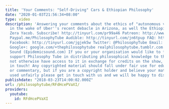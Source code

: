 ```yaml
---
title: 'Your Comments: "Self-Driving" Cars & Ethiopian Philosophy'
date: "2020-01-03T21:56:34+08:00"
type: video
description: 'Answering your comments about the ethics of "autonomous vehicles," especially
  in the wake of Uber''s recent debacle in Arizona, as well the Ethiopian philosopher
  Zera Yacob. Subscribe! http://tinyurl.com/pr99a46 Patreon: http://www.patreon.com/PhilosophyTube
  Paypal.me/PhilosophyTube Audible: http://tinyurl.com/jn6tpup FAQ: http://tinyurl.com/j8bo4gb
  Facebook: http://tinyurl.com/jgjek5w Twitter: @PhilosophyTube Email: ollysphilosophychannel@gmail.com
  Google+: google.com/+thephilosophytube realphilosophytube.tumblr.com Music by Epidemic
  Sound (Epidemicsound.com) If you or your organisation would like to financially
  support Philosophy Tube in distributing philosophical knowledge to those who might
  not otherwise have access to it in exchange for credits on the show, please get
  in touch! Any copyrighted material should fall under fair use for educational purposes
  or commentary, but if you are a copyright holder and believe your material has been
  used unfairly please get in touch with us and we will be happy to discuss it.'
publishdate: "2018-03-23T14:00:02.000Z"
url: /philosophytube/RFdHcePVaXI/
providers:
  youtube:
    id: RFdHcePVaXI
---
```

